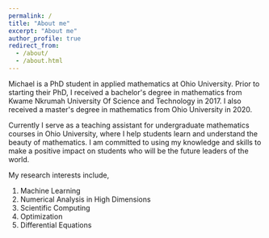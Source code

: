 ```yaml
---
permalink: /
title: "About me"
excerpt: "About me"
author_profile: true
redirect_from: 
  - /about/
  - /about.html
---
```


Michael is a PhD student in applied mathematics at Ohio University. 
Prior to starting their PhD, I received a bachelor's degree in mathematics from Kwame Nkrumah University Of Science and Technology in 2017. I also received a master's degree in mathematics from Ohio University in 2020.

Currently I serve as a teaching assistant for undergraduate mathematics courses in Ohio University, where I help students learn and understand the beauty of mathematics. I am committed to using my knowledge and skills to make a positive impact on students who will be the future leaders of the world.

My research interests include,
1. Machine Learning
1. Numerical Analysis in High Dimensions 
1. Scientific Computing
1. Optimization
1. Differential Equations
